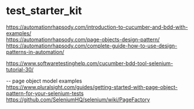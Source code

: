 # test_starter_kit



https://automationrhapsody.com/introduction-to-cucumber-and-bdd-with-examples/  
https://automationrhapsody.com/page-objects-design-pattern/  
https://automationrhapsody.com/complete-guide-how-to-use-design-patterns-in-automation/  


https://www.softwaretestinghelp.com/cucumber-bdd-tool-selenium-tutorial-30/  



--
page object model examples
https://www.pluralsight.com/guides/getting-started-with-page-object-pattern-for-your-selenium-tests
https://github.com/SeleniumHQ/selenium/wiki/PageFactory
